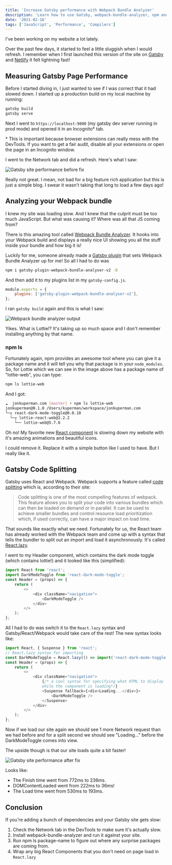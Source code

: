 ```yaml
---
title: 'Increase Gatsby performance with Webpack Bundle Analyzer'
description: 'Learn how to use Gatsby, webpack-bundle-analyzer, npm and the Chrome DevTools to increase the performance of your site!'
date: '2021-02-16'
tags: ['JavaScript', 'Performance', 'Compilers']
---
```


I've been working on my website a lot lately.

Over the past few days, it started to feel a little sluggish when I would refresh. I remember when I first launched this version of the site on [Gatsby](https://www.gatsbyjs.com/) and [Netlify](https://www.netlify.com/) it felt lightning fast!

## Measuring Gatsby Page Performance

Before I started diving in, I just wanted to see if I was correct that it had slowed down. I started up a production build on my local machine by running:

```sh
gatsby build
gatsby serve
```

Next I went to `https://localhost:9000` (my gatsby dev server running in prod mode) and opened it in an Incognito\* tab.

\* This is important because browser extensions can really mess with the DevTools. If you want to get a fair audit, disable all your extensions or open the page in an Incognito window.

I went to the Network tab and did a refresh. Here's what I saw:

![Gatsby site performance before fix](/gatsby-performance-before.png)

Really not great. I mean, not bad for a big feature rich application but this is just a simple blog. I swear it wasn't taking that long to load a few days ago!

## Analyzing your Webpack bundle

I knew my site was loading slow. And I knew that the culprit must be too much JavaScript. But what was causing it? Where was all that JS coming from?

There is this amazing tool called [Webpack Bundle Analyzer](https://www.npmjs.com/package/webpack-bundle-analyzer). It hooks into your Webpack build and displays a really nice UI showing you all the stuff inside your bundle and how big it is!

Luckily for me, someone already made a [Gatsby plugin](https://www.gatsbyjs.com/plugins/gatsby-plugin-webpack-bundle-analyser-v2/) that sets Webpack Bundle Analyzer up for me! So all I had to do was

```sh
npm i gatsby-plugin-webpack-bundle-analyser-v2 -D
```

And then add it to my plugins list in my `gatsby-config.js`.

```javascript
module.exports = {
    plugins: ['gatsby-plugin-webpack-bundle-analyser-v2'],
};
```

I ran `gatsby build` again and this is what I saw:

![Webpack bundle analyzer output](/webpack-bundle-analyzer.png)

Yikes. What is Lottie!? It's taking up so much space and I don't remember installing anything by that name.

### npm ls

Fortunately again, npm provides an awesome tool where you can give it a package name and it will tell you why that package is in your `node_modules`. So, for Lottie which we can see in the image above has a package name of "lottie-web", you can type:

```sh
npm ls lottie-web
```

And I got:

```sh
☁  jonkuperman.com [master] ⚡ npm ls lottie-web
jonkuperman@0.1.0 /Users/kuperman/workspace/jonkuperman.com
└─┬ react-dark-mode-toggle@0.0.10
  └─┬ lottie-react-web@2.2.2
    └── lottie-web@5.7.6
```

Oh no! My favorite new [React component](https://www.npmjs.com/package/react-dark-mode-toggle) is slowing down my website with it's amazing animations and beautiful icons.

I could remove it. Replace it with a simple button like I used to have. But I really like it.

## Gatsby Code Splitting

Gatsby uses React and Webpack. Webpack supports a feature called [code splitting](https://webpack.js.org/guides/code-splitting/) which is, according to their site:

> Code splitting is one of the most compelling features of webpack. This feature allows you to split your code into various bundles which can then be loaded on demand or in parallel. It can be used to achieve smaller bundles and control resource load prioritization which, if used correctly, can have a major impact on load time.

That sounds like exactly what we need. Fortunately for us, the React team has already worked with the Webpack team and come up with a syntax that tells the bundler to split out an import and load it asynchronously. It's called [React.lazy](https://reactjs.org/docs/code-splitting.html).

I went to my Header component, which contains the dark mode toggle (which contains lottie!) and it looked like this (simplified):

```javascript
import React from 'react';
import DarkModeToggle from 'react-dark-mode-toggle';
const Header = (props) => {
    return (
        <>
            <div className="navigation">
                <DarkModeToggle />
            </div>
        </>
    );
};
```

All I had to do was switch it to the `React.lazy` syntax and Gatsby/React/Webpack would take care of the rest! The new syntax looks like:

```javascript
import React, { Suspense } from 'react';
// React.lazy syntax for importing
const DarkModeToggle = React.lazy(() => import('react-dark-mode-toggle'));
const Header = (props) => {
    return (
        <>
            <div className="navigation">
                {/* a cool syntax for specifying what HTML to display
                while the component is loading*/}
                <Suspense fallback={<div>Loading...</div>}>
                    <DarkModeToggle />
                </Suspense>
            </div>
        </>
    );
};
```

Now if we load our site again we should see 1 more Network request than we had before and for a split second we should see "Loading..." before the DarkModeToggle comes into view.

The upside though is that our site loads quite a bit faster!

![Gatsby site performance after fix](/gatsby-performance-after.png)

Looks like:

-   The Finish time went from 772ms to 236ms.
-   DOMContentLoaded went from 222ms to 36ms!
-   The Load time went from 530ms to 193ms.

## Conclusion

If you're adding a bunch of dependencies and your Gatsby site gets slow:

1. Check the Network tab in the DevTools to make sure it's actually slow.
1. Install webpack-bundle-analyzer and run it against your site.
1. Run npm ls package-name to figure out where any surprise packages are coming from.
1. Wrap any big React Components that you don't need on page load in `React.lazy`
